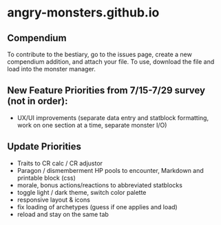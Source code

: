 # angry-monsters.github.io

## Compendium
To contribute to the bestiary, go to the issues page, create a new compendium addition, and attach your file. To use, download the file and load into the monster manager.

## New Feature Priorities from 7/15-7/29 survey (not in order):
- UX/UI improvements (separate data entry and statblock formatting, work on one section at a time, separate monster I/O)

## Update Priorities
- Traits to CR calc / CR adjustor
- Paragon / dismemberment HP pools to encounter, Markdown and printable block (css)
- morale, bonus actions/reactions to abbreviated statblocks
- toggle light / dark theme, switch color palette
- responsive layout & icons
- fix loading of archetypes (guess if one applies and load)
- reload and stay on the same tab
